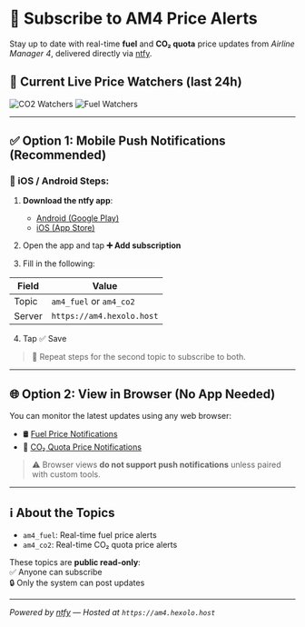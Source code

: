 # 📲 Subscribe to AM4 Price Alerts

Stay up to date with real-time **fuel** and **CO₂ quota** price updates from *Airline Manager 4*, delivered directly via [ntfy](https://ntfy.sh).

## 🔔 Current Live Price Watchers (last 24h)

![CO2 Watchers](https://img.shields.io/endpoint?url=https://am4.hexolo.host/badge/am4_co2&style=for-the-badge)
![Fuel Watchers](https://img.shields.io/endpoint?url=https://am4.hexolo.host/badge/am4_fuel&style=for-the-badge)

---

## ✅ Option 1: Mobile Push Notifications (Recommended)

### 📱 iOS / Android Steps:

1. **Download the ntfy app**:
   - [Android (Google Play)](https://play.google.com/store/apps/details?id=io.heckel.ntfy)
   - [iOS (App Store)](https://apps.apple.com/app/ntfy/id1625396347)

2. Open the app and tap **➕ Add subscription**

3. Fill in the following:

| Field      | Value                       |
|------------|-----------------------------|
| Topic      | `am4_fuel` or `am4_co2`     |
| Server     | `https://am4.hexolo.host`   |

4. Tap ✅ Save

> 🔁 Repeat steps for the second topic to subscribe to both.

---

## 🌐 Option 2: View in Browser (No App Needed)

You can monitor the latest updates using any web browser:

- 🛢️ [Fuel Price Notifications](https://am4.hexolo.host/am4_fuel)
- 🌿 [CO₂ Quota Price Notifications](https://am4.hexolo.host/am4_co2)

> ⚠️ Browser views **do not support push notifications** unless paired with custom tools.

---

## ℹ️ About the Topics

- `am4_fuel`: Real-time fuel price alerts
- `am4_co2`: Real-time CO₂ quota price alerts

These topics are **public read-only**:  
✅ Anyone can subscribe  
🔒 Only the system can post updates

---

_Powered by [ntfy](https://ntfy.sh) — Hosted at `https://am4.hexolo.host`_
